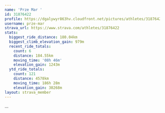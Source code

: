 ```yaml
---
name: 'Prze Mar '
id: 31876422
profile: https://dgalywyr863hv.cloudfront.net/pictures/athletes/31876422/22548952/4/large.jpg
username: prze-mar
strava_url: https://www.strava.com/athletes/31876422
stats:
  biggest_ride_distance: 180.04km
  biggest_climb_elevation_gain: 979m
  recent_ride_totals:
    count: 6
    distance: 184.55km
    moving_time: '08h 46m'
    elevation_gain: 1243m
  ytd_ride_totals:
    count: 121
    distance: 4578km
    moving_time: 186h 28m
    elevation_gain: 30268m
layout: strava_member
--- 
```

...
